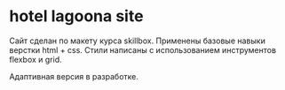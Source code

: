 # hotel lagoona site

Сайт сделан по макету курса skillbox. Применены базовые навыки верстки html + css. 
Стили написаны с использованием инструментов flexbox и grid. 

Адаптивная версия в разработке.

